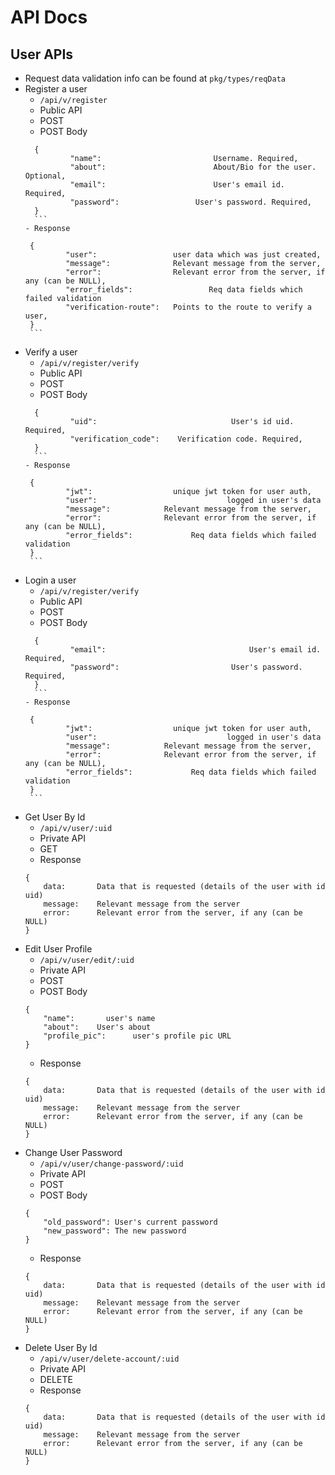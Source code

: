 # API Docs

## User APIs
 - Request data validation info can be found at `pkg/types/reqData`
 - Register a user
	 - ` /api/v/register `
	 - Public API
	 - POST
	 - POST Body
	  ```
		{
				"name":							Username. Required,
				"about":						About/Bio for the user. Optional,
				"email":						User's email id. Required,
				"password":					User's password. Required,
		}
		```
	 - Response
	  ```
		{
				"user":               	user data which was just created,
				"message":            	Relevant message from the server,
				"error":              	Relevant error from the server, if any (can be NULL),
				"error_fields":					Req data fields which failed validation
				"verification-route": 	Points to the route to verify a user,
		}
		```
 - Verify a user
	 - ` /api/v/register/verify `
	 - Public API
	 - POST
	 - POST Body
	  ```
		{
				"uid":								User's id uid. Required,
				"verification_code":	Verification code. Required,
		}
		```
	 - Response
	  ```
		{
				"jwt":              	unique jwt token for user auth,
				"user":								logged in user's data
				"message":            Relevant message from the server,
				"error":              Relevant error from the server, if any (can be NULL),
				"error_fields":				Req data fields which failed validation
		}
		```
 - Login a user
	 - ` /api/v/register/verify `
	 - Public API
	 - POST
	 - POST Body
	  ```
		{
				"email":								User's email id. Required,
				"password":							User's password. Required,
		}
		```
	 - Response
	  ```
		{
				"jwt":              	unique jwt token for user auth,
				"user":								logged in user's data
				"message":            Relevant message from the server,
				"error":              Relevant error from the server, if any (can be NULL),
				"error_fields":				Req data fields which failed validation
		}
		```
 - Get User By Id
   - ` /api/v/user/:uid `
   - Private API
   - GET
   - Response
    ```
    {
        data:       Data that is requested (details of the user with id uid)
        message:    Relevant message from the server
        error:      Relevant error from the server, if any (can be NULL)
    } 
    ```
 - Edit User Profile
   - ` /api/v/user/edit/:uid `
   - Private API
   - POST
   - POST Body
    ```
    {
        "name":       user's name
        "about":    User's about
        "profile_pic":      user's profile pic URL
    } 
    ```
   - Response
    ```
    {
        data:       Data that is requested (details of the user with id uid)
        message:    Relevant message from the server
        error:      Relevant error from the server, if any (can be NULL)
    } 
    ```
 - Change User Password
   - ` /api/v/user/change-password/:uid `
   - Private API
   - POST
   - POST Body
    ```
    {
        "old_password": User's current password
		"new_password": The new password
    } 
    ```
   - Response
    ```
    {
        data:       Data that is requested (details of the user with id uid)
        message:    Relevant message from the server
        error:      Relevant error from the server, if any (can be NULL)
    } 
    ```
 - Delete User By Id
   - ` /api/v/user/delete-account/:uid `
   - Private API
   - DELETE
   - Response
    ```
    {
        data:       Data that is requested (details of the user with id uid)
        message:    Relevant message from the server
        error:      Relevant error from the server, if any (can be NULL)
    } 
    ```
